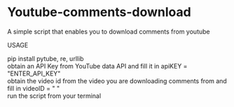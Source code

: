 # Youtube-comments-download
A simple script that enables you to download comments from youtube

USAGE

pip install pytube, re, urllib\
obtain an API Key from YouTube data API and fill it in apiKEY = "ENTER_API_KEY"\
obtain the video id from the video you are downloading comments from and fill in videoID = " "\
run the script from your terminal
